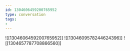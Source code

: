 ```yaml
---
id: 1304606459200765952
type: conversation
tags:
- 
---
```

![[1304606459200765952]]
![[1304609578244624396]]
![[1304657787708866560]]

